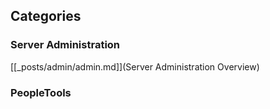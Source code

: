 ## Categories

### Server Administration

[[_posts/admin/admin.md]](Server Administration Overview)

### PeopleTools